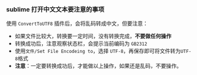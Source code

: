 
### sublime 打开中文文本要注意的事项

使用 `ConvertToUTF8` 插件后，会将乱码转成中文，但要注意：

- 如果文件比较大，转换要一定时间，没有转换完成，**不要做任何操作**
- 转换成功后，注意观察状态栏，会提示当前编码为 `GB2312`
- 使用`文件/Set File Encodeing to`，选择 `UTF-8`，再保存即可将文件转为`UTF-8`格式
- **注意**：一定要转换成功后，才能做以上操作，如果还是乱码，不要操作。


